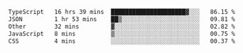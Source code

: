 <!--START_SECTION:waka-->

```txt
TypeScript   16 hrs 39 mins  █████████████████████▓░░░   86.15 %
JSON         1 hr 53 mins    ██▒░░░░░░░░░░░░░░░░░░░░░░   09.81 %
Other        32 mins         ▓░░░░░░░░░░░░░░░░░░░░░░░░   02.82 %
JavaScript   8 mins          ▒░░░░░░░░░░░░░░░░░░░░░░░░   00.75 %
CSS          4 mins          ░░░░░░░░░░░░░░░░░░░░░░░░░   00.37 %
```

<!--END_SECTION:waka-->
